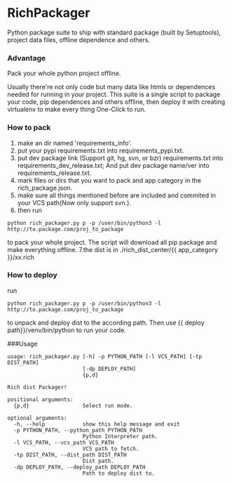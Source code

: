 # RichPackager
Python package suite to ship with standard package (built by Setuptools), project data files, offline dependence and others.


### Advantage
Pack your whole python project offline.

Usually there're not only code but many data like htmls or dependences needed for running in your project. 
This suite is a single script to package your code, pip dependences and others offline, then deploy it with creating virtualenv to make every thing One-Click to run.

### How to pack
1. make an dir named 'requirements_info'.
2. put your pypi requirements.txt into requirements_pypi.txt.
3. put dev package link (Support git, hg, svn, or bzr) requirements.txt into requirements_dev_release.txt; And put dev package name/ver into requirements_release.txt.
4. mark files or dirs that you want to pack and app category in the rich_package.json. 
5. make sure all things mentioned before are included and commited in your VCS path(Now only support svn.).
6. then run 
```
python rich_packager.py p -p /user/bin/python3 -l http://to.package.com/proj_to_package

```
to pack your whole project. The script will download all pip package and make everything offline.
7.the dist is in ./rich_dist_center/{{ app_category }}/xx.rich

### How to deploy
run 
```
python rich_packager.py p -p /user/bin/python3 -l http://to.package.com/proj_to_package

```
to unpack and deploy dist to the according path. Then use {{ deploy path}}/venv/bin/python to run your code.


###Usage
```
usage: rich_packager.py [-h] -p PYTHON_PATH [-l VCS_PATH] [-tp DIST_PATH]
                        [-dp DEPLOY_PATH]
                        {p,d}

Rich dist Packager!

positional arguments:
  {p,d}                 Select run mode.

optional arguments:
  -h, --help            show this help message and exit
  -p PYTHON_PATH, --python_path PYTHON_PATH
                        Python Interpreter path.
  -l VCS_PATH, --vcs_path VCS_PATH
                        VCS path to fetch.
  -tp DIST_PATH, --dist_path DIST_PATH
                        Dist path.
  -dp DEPLOY_PATH, --deploy_path DEPLOY_PATH
                        Path to deploy dist to.
```